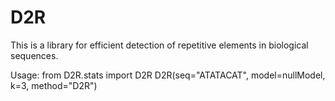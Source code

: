 # D2R
This is a library for efficient detection of repetitive elements in biological sequences.

Usage:
	from D2R.stats import D2R
	D2R(seq="ATATACAT", model=nullModel, k=3, method="D2R")